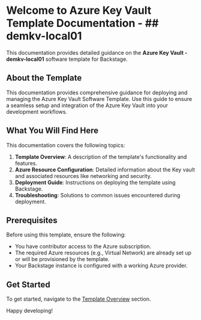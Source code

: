 # Welcome to Azure Key Vault Template Documentation - ## demkv-local01

This documentation provides detailed guidance on the **Azure Key Vault - demkv-local01** software template for Backstage.

## About the Template

This documentation provides comprehensive guidance for deploying and managing the Azure Key Vault Software Template. Use this guide to ensure a seamless setup and integration of the Azure Key Vault into your development workflows.

## What You Will Find Here

This documentation covers the following topics:

1. **Template Overview**: A description of the template's functionality and features.
2. **Azure Resource Configuration**: Detailed information about the Key vault and associated resources like networking and security.
3. **Deployment Guide**: Instructions on deploying the template using Backstage.
4. **Troubleshooting**: Solutions to common issues encountered during deployment.

## Prerequisites

Before using this template, ensure the following:

- You have contributor access to the Azure subscription.
- The required Azure resources (e.g., Virtual Network) are already set up or will be provisioned by the template.
- Your Backstage instance is configured with a working Azure provider.

## Get Started

To get started, navigate to the [Template Overview](template-overview.md) section.

Happy developing!
